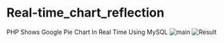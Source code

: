 # Real-time_chart_reflection
PHP Shows Google Pie Chart In Real Time Using MySQL
![main](https://user-images.githubusercontent.com/71462755/230105157-f1326383-5f3c-4546-95a4-9907f069e475.PNG)
![Result](https://user-images.githubusercontent.com/71462755/230105167-6b9f3372-e708-4f99-8b87-ea1e3e1923b8.PNG)
